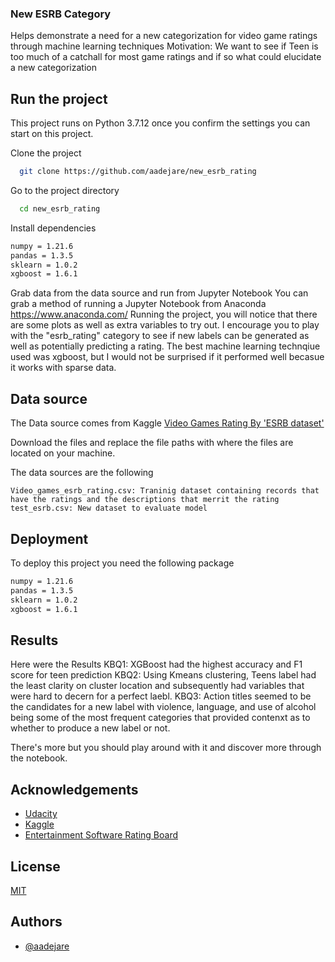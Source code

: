 
### New ESRB Category 

Helps demonstrate a need for a new categorization for video game ratings through machine learning techniques
Motivation: We want to see if Teen is too much of a catchall for most game ratings and if so what could elucidate a new categorization


## Run the project

This project runs on Python 3.7.12  once you confirm the settings you can start on this project.

Clone the project

```bash
  git clone https://github.com/aadejare/new_esrb_rating
```

Go to the project directory

```bash
  cd new_esrb_rating
```

Install dependencies

```bash
numpy = 1.21.6
pandas = 1.3.5
sklearn = 1.0.2
xgboost = 1.6.1
```

Grab data from the data source and run from Jupyter Notebook You can grab a method of running a Jupyter Notebook from Anaconda https://www.anaconda.com/
Running the project, you will notice that there are some plots as well as extra variables to try out.  I encourage you to play with the "esrb_rating"
category to see if new labels can be generated as well as potentially predicting a rating.
The best machine learning technqiue used was xgboost, but I would not be surprised if it performed well becasue it works with sparse data.


## Data source

The Data source comes from Kaggle [Video Games Rating By 'ESRB dataset'](https://www.kaggle.com/datasets/imohtn/video-games-rating-by-esr)

Download the files and replace the file paths with where the files are located on your machine.

The data sources are the following
```
Video_games_esrb_rating.csv: Traninig dataset containing records that have the ratings and the descriptions that merrit the rating
test_esrb.csv: New dataset to evaluate model  
```
## Deployment

To deploy this project you need the following package

```bash
numpy = 1.21.6
pandas = 1.3.5
sklearn = 1.0.2
xgboost = 1.6.1
```


## Results

Here were the Results
KBQ1: XGBoost had the highest accuracy and F1 score for teen prediction
KBQ2: Using Kmeans clustering, Teens label had the least clarity on cluster location and subsequently had variables that were hard to decern for a perfect laebl.
KBQ3: Action titles seemed to be the candidates for a new label with violence, language, and use of alcohol being some of the most frequent categories that provided contenxt as to whether to produce a new label or not.

There's more but you should play around with it and discover more through the notebook.
## Acknowledgements

 - [Udacity](www.udacity.com)
 - [Kaggle](www.kaggle.com)
 - [Entertainment Software Rating Board ](www.esrb.com)


## License

[MIT](https://choosealicense.com/licenses/mit/)


## Authors

- [@aadejare](https://www.github.com/aadejare)

